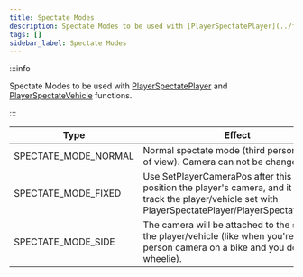 ```yaml
---
title: Spectate Modes
description: Spectate Modes to be used with [PlayerSpectatePlayer](../functions/PlayerSpectatePlayer) and [PlayerSpectateVehicle](../functions/PlayerSpectateVehicle) functions.
tags: []
sidebar_label: Spectate Modes
---
```


:::info

Spectate Modes to be used with [PlayerSpectatePlayer](../functions/PlayerSpectatePlayer) and [PlayerSpectateVehicle](../functions/PlayerSpectateVehicle) functions.

:::

| Type                 | Effect                                                                                                                                                      |
| -------------------- | ----------------------------------------------------------------------------------------------------------------------------------------------------------- |
| SPECTATE_MODE_NORMAL | Normal spectate mode (third person point of view). Camera can not be changed.                                                                               |
| SPECTATE_MODE_FIXED  | Use SetPlayerCameraPos after this to position the player's camera, and it will track the player/vehicle set with PlayerSpectatePlayer/PlayerSpectateVehicle |
| SPECTATE_MODE_SIDE   | The camera will be attached to the side of the player/vehicle (like when you're in first-person camera on a bike and you do a wheelie).                     |
